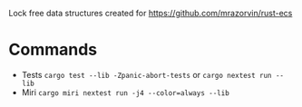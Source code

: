 Lock free data structures created for https://github.com/mrazorvin/rust-ecs

# Commands

- Tests `cargo test --lib -Zpanic-abort-tests` or `cargo nextest run --lib`
- Miri  `cargo miri nextest run -j4 --color=always --lib`